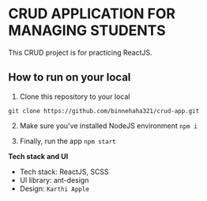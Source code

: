 # CRUD APPLICATION FOR MANAGING STUDENTS

This CRUD project is for practicing ReactJS.

## How to run on your local

1. Clone this repository to your local

`git clone https://github.com/binnehaha321/crud-app.git`

2. Make sure you've installed NodeJS environment
`npm i`

3. Finally, run the app
`npm start`

**Tech stack and UI**

- Tech stack: ReactJS, SCSS
- UI library: ant-design
- Design: `Karthi Apple`
